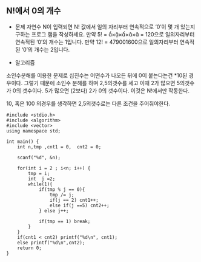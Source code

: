 ## N!에서 0의 개수

* 문제
자연수 N이 입력되면 N! 값에서 일의 자리부터 연속적으로 ‘0’이 몇 개 있는지 구하는 프로그 램을 작성하세요.
만약 5! = ×××× = 120으로 일의자리부터 연속적된 ‘0’의 개수는 1입니다.
만약 12! = 479001600으로 일의자리부터 연속적된 ‘0’의 개수는 2입니다.

* 알고리즘

소인수분해를 이용한 문제로 십진수는 어떤수가 나오든 뒤에 0이 붙는다는건 *10된 경우이다. 
그렇기 때문에 소인수 분해를 하며 2,5의갯수를 세고 이때 2가 많으면 5의갯수가 0의 갯수이다. 5가 많으면 (2보다) 2가 0의 갯수이다.
이것은 N!에서만 작동한다.

10, 혹은 100 의경우를 생각하면 2,5의갯수로는 다른 조건을 주어줘야한다.

```
#include <stdio.h>
#include <algorithm>
#include <vector>
using namespace std;

int main() {
    int n,tmp ,cnt1 = 0,  cnt2 = 0; 

    scanf("%d", &n);

    for(int i = 2 ; i<n; i++) {
        tmp = i;
        int  j =2;
        while(1){
            if(tmp % j == 0){
                tmp /= j;
                if(j == 2) cnt1++;
                else if(j ==5) cnt2++;
            } else j++;

            if(tmp == 1) break;
        }
    }
    if(cnt1 < cnt2) printf("%d\n", cnt1);
    else printf("%d\n",cnt2);
    return 0;
}
```